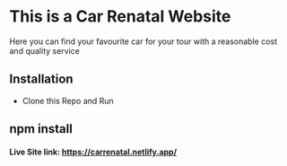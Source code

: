 # This is a Car Renatal Website 

Here you can find your favourite car for your tour with a reasonable cost and quality service

## Installation

- Clone this Repo and Run
## npm install


#### Live Site link: https://carrenatal.netlify.app/
